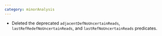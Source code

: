 ```yaml
---
category: minorAnalysis
---
```

* Deleted the deprecated `adjacentDefNoUncertainReads`, `lastRefRedefNoUncertainReads`, and `lastRefNoUncertainReads` predicates.